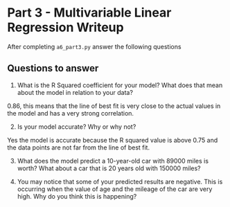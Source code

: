 # Part 3 - Multivariable Linear Regression Writeup

After completing `a6_part3.py` answer the following questions

## Questions to answer

1. What is the R Squared coefficient for your model? What does that mean about the model in relation to your data?

0.86, this means that the line of best fit is very close to the actual values in the model and has a very strong correlation.

2. Is your model accurate? Why or why not?

Yes the model is accurate because the R squared value is above 0.75 and the data points are not far from the line of best fit.

3. What does the model predict a 10-year-old car with 89000 miles is worth? What about a car that is 20 years old with 150000 miles?



4. You may notice that some of your predicted results are negative. This is occurring when the value of age and the mileage of the car are very high. Why do you think this is happening?